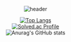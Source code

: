 <div align='center'>

![header](https://capsule-render.vercel.app/api?type=waving&color=auto&height=165&section=header&text=DongJun%20Kim&fontSize=80&fontAlign=60)

[![Top Langs](https://github-readme-stats.vercel.app/api/top-langs/?username=Kim-Dong-Jun99&layout=compact&theme=onedark&&hide=jupyter%20notebook)](https://github.com/anuraghazra/github-readme-stats)      
[![Solved.ac Profile](http://mazassumnida.wtf/api/v2/generate_badge?boj=rlaehdwns99)](https://solved.ac/rlaehdwns99/)  
![Anurag's GitHub stats](https://github-readme-stats.vercel.app/api?username=Kim-Dong-Jun99&show_icons=true&theme=radical)  
</div>
